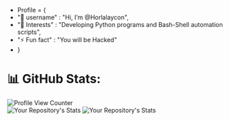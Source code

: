 - Profile = {
-   "👋 username" : "Hi, I’m @Horlalaycon",
-   "👀 Interests" : "Developing Python programs and Bash-Shell automation scripts",
-   "⚡ Fun fact" : "You will be Hacked"
- }

# 📊 GitHub Stats:
![Profile View Counter](https://komarev.com/ghpvc/?username=Horlalaycon)  
![Your Repository's Stats](https://github-readme-stats.vercel.app/api?username=Horlalaycon&show_icons=true)
![Your Repository's Stats](https://github-readme-stats.vercel.app/api/top-langs/?username=Horlalaycon&theme=blue-green)






<!---
Horlalaycon/Horlalaycon is a ✨ special ✨ repository because its `README.md` (this file) appears on your GitHub profile.
You can click the Preview link to take a look at your changes.
--->
